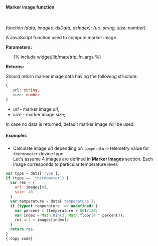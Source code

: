 #### Marker image function

<div class="divider"></div>
<br/>

*function (data, images, dsData, dsIndex): {url: string, size: number}*

A JavaScript function used to compute marker image.

**Parameters:**

<ul>
  {% include widget/lib/map/trip_fn_args %}
</ul>

**Returns:**

Should return marker image data having the following structure:

```typescript
{ 
   url: string,
   size: number
}
```

- *url* - marker image url;
- *size* - marker image size;

In case no data is returned, default marker image will be used.

<div class="divider"></div>

##### Examples

<ul>
<li>
Calculate image url depending on <code>temperature</code> telemetry value for <code>thermometer</code> device type.<br>
Let's assume 4 images are defined in <b>Marker images</b> section. Each image corresponds to particular temperature level:
</li>
</ul>

```javascript
var type = data['Type'];
if (type == 'thermometer') {
  var res = {
    url: images[0],
    size: 40
  }
  var temperature = data['temperature'];
  if (typeof temperature !== undefined) {
    var percent = (temperature + 60)/120;
    var index = Math.min(3, Math.floor(4 * percent));
    res.url = images[index];
  }
  return res;
}
{:copy-code}
```

<br>
<br>
